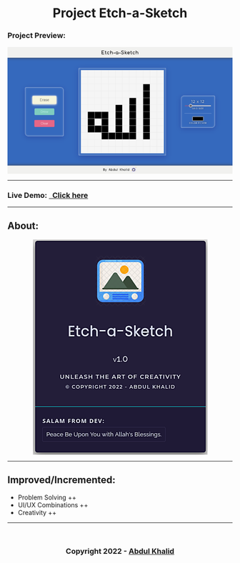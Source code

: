 <h1 align="center"> Project Etch-a-Sketch </h1>

### Project Preview:

<div style="width:100%;display:flex;justify-content:center">
<img src="./assets/Project-Preview.png"/>
</div>

---

### Live Demo: [&nbsp; Click here](https://0xAbdulKhalid.github.io/Odin-Project-Workspace/Etch-a-Sketch/ "Project Link")

---
## About:  

<div style="width:100%;display:flex;justify-content:center">
<img src="./assets/About-card.png"/>
</div>

---
## Improved/Incremented:
+ Problem Solving ++
+ UI/UX Combinations ++
+ Creativity ++

---
<br>
<h3 align="center"> Copyright 2022 - <a href="https://github.com/0xAbdulKhalid">Abdul Khalid</a></h3>